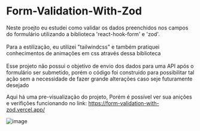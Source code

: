 # Form-Validation-With-Zod
Neste proejto eu estudei como validar os dados preenchidos nos campos do formulário utilizando a biblioteca 'react-hook-form' e 'zod'.
<br><br>
Para a estilização, eu utilizei "tailwindcss" e também pratiquei conhecimentos de animações em css através dessa biblioteca
<br><br>
Esse projeto não possui o objetivo de envio dos dados para uma API após o formulário ser submetido, porém o código foi construido para possibilitar tal ação sem a necessidade de fazer grande alterações caso seje futuramente desejado

Aqui há uma pre-visualização do projeto, Porém é possível ver sua anições e verifições funcionando no link:
https://form-validation-with-zod.vercel.app/

![image](https://github.com/danielbenfica/Form-Validation-With-Zod/assets/132002681/6cba52f3-4d48-4121-b4d2-af38e9d29520)
